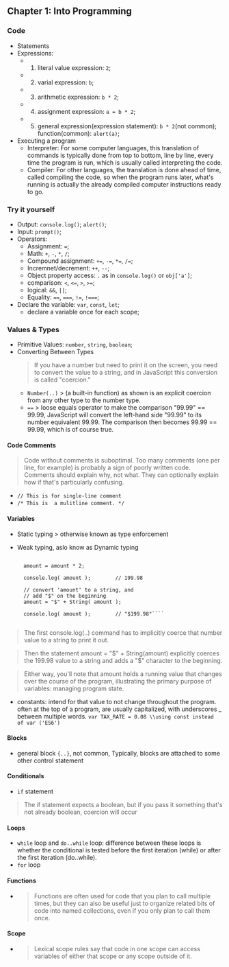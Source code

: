 ## Chapter 1: Into Programming
### Code
  - Statements
  - Expressions: 
    - 1. literal value expression: `2`; 
    - 2. varial expression: `b`; 
    - 3. arithmetic expression: `b * 2`; 
    - 4. assignment expression: `a = b * 2`;
    - 5. general expression(expression statement): `b * 2`(not common); function(common): `alert(a)`;
  - Executing a program
    - Interpreter: For some computer languages, this translation of commands is typically done from top to bottom, line by line, every time the program is run, which is usually called interpreting the code.
    - Compiler: For other languages, the translation is done ahead of time, called compiling the code, so when the program runs later, what's running is actually the already compiled computer instructions ready to go.
### Try it yourself
  - Output: `console.log()`; `alert()`; 
  - Input: `prompt()`;
  - Operators: 
    - Assignment: `=`;
    - Math: `+`, `-`, `*`, `/`;
    - Compound assignment: `+=`, `-=`, `*=`, `/=`;
    - Incremnet/decrement: `++`, `--`;
    - Object property access: `.` as in `console.log()` or `obj['a']`;
    - comparison: `<`, `<=`, `>`, `>=`;
    - logical: `&&`, `||`;
    - Equality: `==`, `===`, `!=`, `!===`;
  - Declare the variable: `var`, `const`, `let`;
    - declare a variable once for each scope;
### Values & Types
  - Primitive Values: `number`, `string`, `boolean`;
  - Converting Between Types
    > If you have a number but need to print it on the screen, you need to convert the value to a string, and in JavaScript this conversion is called "coercion."
    - `Number(..)` > (a built-in function) as shown is an explicit coercion from any other type to the number type. 
    - `==` > loose equals operator to make the comparison "99.99" == 99.99, JavaScript will convert the left-hand side "99.99" to its number equivalent 99.99. The comparison then becomes 99.99 == 99.99, which is of course true.
#### Code Comments
  > Code without comments is suboptimal.
  > Too many comments (one per line, for example) is probably a sign of poorly written code.
  > Comments should explain why, not what. They can optionally explain how if that's particularly confusing.
  - `// This is for single-line comment`
  -  `/* This is 
         a mulitline
                comment.
                        */` 
 #### Variables
  - Static typing > otherwise known as type enforcement
  - Weak typing, aslo know as Dynamic typing 
  
    ````var amount = 99.99; // 

      amount = amount * 2;

      console.log( amount );		// 199.98

      // convert 'amount' to a string, and
      // add "$" on the beginning
      amount = "$" + String( amount );

      console.log( amount );		// "$199.98"````
      
   > The first console.log(..) command has to implicitly coerce that number value to a string to print it out.
   
   > Then the statement amount = "$" + String(amount) explicitly coerces the 199.98 value to a string and adds a "$" character to the beginning. 
   
   > Either way, you'll note that amount holds a running value that changes over the course of the program, illustrating the primary purpose of variables: managing program state.
   
   - constants: intend for that value to not change throughout the program. often at the top of a program, are usually capitalized, with underscores _ between multiple words. `var TAX_RATE = 0.08 \\using const instead of var ('ES6')` 
 #### Blocks
   - general block `{..}`, not common, Typically, blocks are attached to some other control statement
 #### Conditionals
   - `if` statement
   > The if statement expects a boolean, but if you pass it something that's not already boolean, coercion will occur
 #### Loops
   -  `while` loop and `do..while` loop: difference between these loops is whether the conditional is tested before the first iteration (while) or after the first iteration (do..while).
   -  `for` loop
 #### Functions
   - > Functions are often used for code that you plan to call multiple times, but they can also be useful just to organize related bits of code into named collections, even if you only plan to call them once.
 #### Scope
   - > Lexical scope rules say that code in one scope can access variables of either that scope or any scope outside of it.
